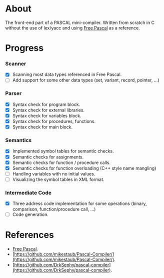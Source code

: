 # About
The front-end part of a PASCAL mini-compiler. Written from scratch in C without the use of lex/yacc and using [Free Pascal](https://www.freepascal.org/docs-html/current/ref/ref.html) as a reference.

# Progress

### Scanner

- [x] Scanning most data types referenced in Free Pascal.
- [ ] Add support for some other data types (set, variant, record, pointer, ...)

### Parser

- [x] Syntax check for program block.
- [x] Syntax check for external libraries.
- [x] Syntax check for variables block.
- [x] Syntax check for procedures, functions.
- [x] Syntax check for main block.

### Semantics

- [x] Implemented symbol tables for semantic checks.
- [x] Semantic checks for assignments.
- [x] Semantic checks for function / procedure calls.
- [x] Semantic checks for function overloading (C++ style name mangling)
- [ ] Handling variables with no initial values.
- [ ] Visualizing the symbol tables in XML format.

### Intermediate Code

- [x] Three address code implementation for some operations (binary, comparison, function/procedure call, ...)
- [ ] Code generation.

# References

- [Free Pascal](https://www.freepascal.org/docs-html/current/ref/ref.html).
- [https://github.com/mikestaub/Pascal-Compiler/](https://github.com/mikestaub/Pascal-Compiler/).
- [https://github.com/DrkSephy/pascal-compiler](https://github.com/DrkSephy/pascal-compiler).